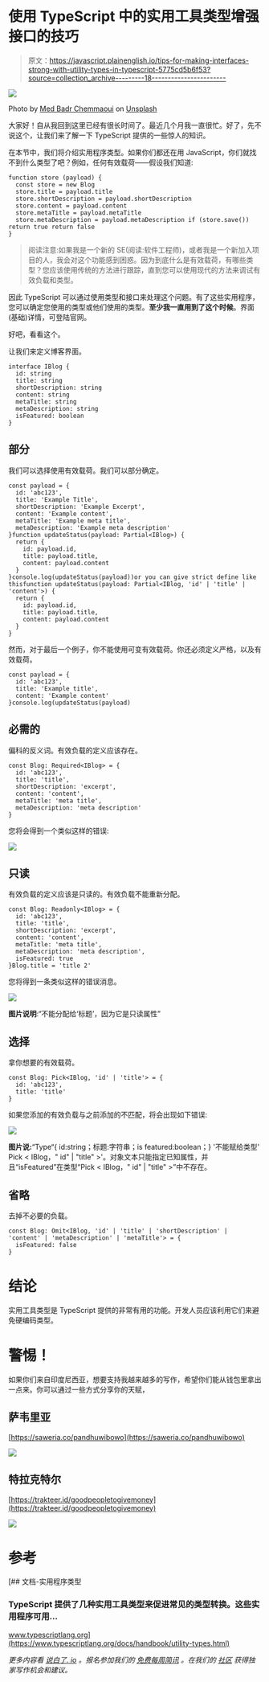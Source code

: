 # 使用 TypeScript 中的实用工具类型增强接口的技巧

> 原文：<https://javascript.plainenglish.io/tips-for-making-interfaces-strong-with-utility-types-in-typescript-5775cd5b6f53?source=collection_archive---------18----------------------->

![](img/5652cf781c8a79286c209764f2869060.png)

Photo by [Med Badr Chemmaoui](https://unsplash.com/@medbadrc?utm_source=medium&utm_medium=referral) on [Unsplash](https://unsplash.com?utm_source=medium&utm_medium=referral)

大家好！自从我回到这里已经有很长时间了。最近几个月我一直很忙。好了，先不说这个，让我们来了解一下 TypeScript 提供的一些惊人的知识。

在本节中，我们将介绍实用程序类型。如果你们都还在用 JavaScript，你们就找不到什么类型了吧？例如，任何有效载荷——假设我们知道:

```
function store (payload) {
  const store = new Blog
  store.title = payload.title
  store.shortDescription = payload.shortDescription
  store.content = payload.content
  store.metaTitle = payload.metaTitle
  store.metaDescription = payload.metaDescription if (store.save()) return true return false
}
```

> 阅读注意:如果我是一个新的 SE(阅读:软件工程师)，或者我是一个新加入项目的人，我会对这个功能感到困惑。因为到底什么是有效载荷，有哪些类型？您应该使用传统的方法进行跟踪，直到您可以使用现代的方法来调试有效负载和类型。

因此 TypeScript 可以通过使用类型和接口来处理这个问题。有了这些实用程序，您可以确定您使用的类型或他们使用的类型。**至少我一直用到了这个时候**。界面(基础)详情，可登陆官网。

好吧，看看这个。

让我们来定义博客界面。

```
interface IBlog {
  id: string
  title: string
  shortDescription: string
  content: string
  metaTitle: string
  metaDescription: string
  isFeatured: boolean
}
```

## 部分

我们可以选择使用有效载荷。我们可以部分确定。

```
const payload = { 
  id: 'abc123',
  title: 'Example Title',
  shortDescription: 'Example Excerpt',
  content: 'Example content',
  metaTitle: 'Example meta title',
  metaDescription: 'Example meta description'
}function updateStatus(payload: Partial<IBlog>) {
  return {
    id: payload.id,
    title: payload.title,
    content: payload.content
  }
}console.log(updateStatus(payload))or you can give strict define like thisfunction updateStatus(payload: Partial<IBlog, 'id' | 'title' | 'content'>) {
  return {
    id: payload.id,
    title: payload.title,
    content: payload.content
  }
}
```

然而，对于最后一个例子，你不能使用可变有效载荷。你还必须定义严格，以及有效载荷。

```
const payload = {
  id: 'abc123',
  title: 'Example title',
  content: 'Example content'
}console.log(updateStatus(payload)
```

## 必需的

偏科的反义词。有效负载的定义应该存在。

```
const Blog: Required<IBlog> = {
  id: 'abc123',
  title: 'title',
  shortDescription: 'excerpt',
  content: 'content',
  metaTitle: 'meta title',
  metaDescription: 'meta description'
}
```

您将会得到一个类似这样的错误:

![](img/cad06b36438b6734deab67b5be228131.png)

## 只读

有效负载的定义应该是只读的。有效负载不能重新分配。

```
const Blog: Readonly<IBlog> = {
  id: 'abc123',
  title: 'title',
  shortDescription: 'excerpt',
  content: 'content',
  metaTitle: 'meta title',
  metaDescription: 'meta description',
  isFeatured: true
}Blog.title = 'title 2'
```

您将得到一条类似这样的错误消息。

![](img/b0e4296825e84f478199318390a8bef9.png)

**图片说明**:“不能分配给‘标题’，因为它是只读属性”

## 选择

拿你想要的有效载荷。

```
const Blog: Pick<IBlog, 'id' | 'title'> = {
  id: 'abc123',
  title: 'title'
}
```

如果您添加的有效负载与之前添加的不匹配，将会出现如下错误:

![](img/19c3e3f77d5a8b7cf8133d748c9a0105.png)

**图片说:**“Type“{ id:string；标题:字符串；is featured:boolean；} '不能赋给类型' Pick < IBlog，" id" | "title" >'。对象文本只能指定已知属性，并且“isFeatured”在类型“Pick < IBlog，" id" | "title" >”中不存在。

## 省略

去掉不必要的负载。

```
const Blog: Omit<IBlog, 'id' | 'title' | 'shortDescription' | 'content' | 'metaDescription' | 'metaTitle'> = {
  isFeatured: false
}
```

# 结论

实用工具类型是 TypeScript 提供的非常有用的功能。开发人员应该利用它们来避免硬编码类型。

# 警惕！

如果你们来自印度尼西亚，想要支持我越来越多的写作，希望你们能从钱包里拿出一点来。你可以通过一些方式分享你的天赋，

## 萨韦里亚

[https://saweria.co/pandhuwibowo](https://saweria.co/pandhuwibowo)

![](img/0089e6c52b43886c90f7f853a7b8a73b.png)

## 特拉克特尔

[https://trakteer.id/goodpeopletogivemoney](https://trakteer.id/goodpeopletogivemoney)

![](img/d26e4901a3c5106b7c99a3c8a99d74a0.png)

# 参考

[](https://www.typescriptlang.org/docs/handbook/utility-types.html) [## 文档-实用程序类型

### TypeScript 提供了几种实用工具类型来促进常见的类型转换。这些实用程序可用…

www.typescriptlang.org](https://www.typescriptlang.org/docs/handbook/utility-types.html) 

*更多内容看* [*说白了. io*](http://plainenglish.io/) *。报名参加我们的* [*免费每周简讯*](http://newsletter.plainenglish.io/) *。在我们的* [*社区*](https://discord.gg/GtDtUAvyhW) *获得独家写作机会和建议。*